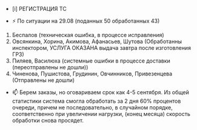 -  [i] РЕГИСТРАЦИЯ ТС

- ⚡ По ситуации на 29.08 (поданных 50 обработанных 43)
1) Беспалов (техническая ошибка, в процессе исправления)
2) Овсянкина, Хорина, Акимова, Афанасьев, Шутова (Обработанны инспектором, УСЛУГА ОКАЗАНА выдача завтра после изготовления ГРЗ)
3) Пиляев, Василюха (системные ошибки в процессе доставки (переотправлены не дошли))
4) Чиненова, Пушистова, Грудинин, Овчинников, Привезенцева (Отправлены не дошли)
   
- 📫 Берем заказы, но оговариваем срок как 4-5 сентября. Из общей статистики система смогла обработать за 2 дня 60% процентов очереди, причем не последовательно, в случайном порядке, соответственно при увеличении нагрузки, (конец месяца) скорость обработки снова просядет.



<!---
Yusovs/Yusovs is a ✨ special ✨ repository because its `README.md` (this file) appears on your GitHub profile.
You can click the Preview link to take a look at your changes.
--->
